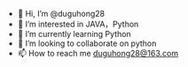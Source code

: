 - 👋 Hi, I’m @duguhong28
- 👀 I’m interested in JAVA，Python
- 🌱 I’m currently learning Python
- 💞️ I’m looking to collaborate on python
- 📫 How to reach me duguhong28@163.com

<!---
duguhong28/duguhong28 is a ✨ special ✨ repository because its `README.md` (this file) appears on your GitHub profile.
You can click the Preview link to take a look at your changes.
--->
